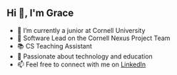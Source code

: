 ## Hi 👋, I'm Grace

- 🏫 I’m currently a junior at Cornell University
- 🤖 Software Lead on the Cornell Nexus Project Team
- 📚 CS Teaching Assistant
- 💜 Passionate about technology and education
- 📫 Feel free to connect with me on <a href="https://www.linkedin.com/in/gtwei/" target="_blank"> LinkedIn </a>
<!--
**GraceW03/gracew03** is a ✨ _special_ ✨ repository because its `README.md` (this file) appears on your GitHub profile.

Here are some ideas to get you started:

- 🔭 I’m currently working on ...
- 🌱 I’m currently learning ...
- 👯 I’m looking to collaborate on ...
- 🤔 I’m looking for help with ...
- 💬 Ask me about ...
- 📫 How to reach me: ...
- 😄 Pronouns: ...
- ⚡ Fun fact: ...
-->

